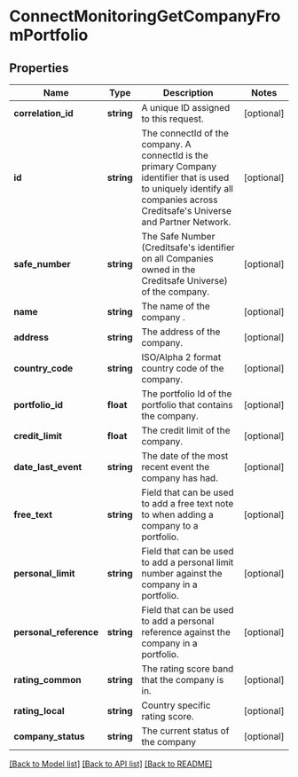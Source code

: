 # ConnectMonitoringGetCompanyFromPortfolio

## Properties
Name | Type | Description | Notes
------------ | ------------- | ------------- | -------------
**correlation_id** | **string** | A unique ID assigned to this request. | [optional] 
**id** | **string** | The connectId of the company. A connectId is the primary Company identifier that is used to uniquely identify all companies across Creditsafe&#x27;s Universe and Partner Network. | [optional] 
**safe_number** | **string** | The Safe Number (Creditsafe&#x27;s identifier on all Companies owned in the Creditsafe Universe) of the company. | [optional] 
**name** | **string** | The name of the company . | [optional] 
**address** | **string** | The address of the company. | [optional] 
**country_code** | **string** | ISO/Alpha 2 format country code of the company. | [optional] 
**portfolio_id** | **float** | The portfolio Id of the portfolio that contains the company. | [optional] 
**credit_limit** | **float** | The credit limit of the company. | [optional] 
**date_last_event** | **string** | The date of the most recent event the company has had. | [optional] 
**free_text** | **string** | Field that can be used to add a free text note to when adding a company to a portfolio. | [optional] 
**personal_limit** | **string** | Field that can be used to add a personal limit number against the company in a portfolio. | [optional] 
**personal_reference** | **string** | Field that can be used to add a personal reference against the company in a portfolio. | [optional] 
**rating_common** | **string** | The rating score band that the company is in. | [optional] 
**rating_local** | **string** | Country specific rating score. | [optional] 
**company_status** | **string** | The current status of the company | [optional] 

[[Back to Model list]](../../README.md#documentation-for-models) [[Back to API list]](../../README.md#documentation-for-api-endpoints) [[Back to README]](../../README.md)

